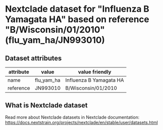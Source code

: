 # Nextclade dataset for "Influenza B Yamagata HA" based on reference "B/Wisconsin/01/2010" (flu_yam_ha/JN993010)


## Dataset attributes

| attribute            | value                | value friendly                           |
| -------------------- | -------------------- | ---------------------------------------- |
| name                 | flu_yam_ha           | Influenza B Yamagata HA                  |
| reference            | JN993010             | B/Wisconsin/01/2010                      |


## What is Nextclade dataset

Read more about Nextclade datasets in Nextclade documentation: https://docs.nextstrain.org/projects/nextclade/en/stable/user/datasets.html
